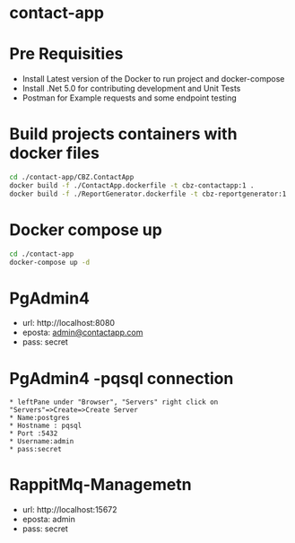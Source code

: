 # contact-app
 
# Pre Requisities
* Install Latest version of the Docker to run project and docker-compose
* Install .Net 5.0 for contributing development and Unit Tests
* Postman for Example requests and some endpoint testing

# Build projects containers with docker files
```bash
cd ./contact-app/CBZ.ContactApp
docker build -f ./ContactApp.dockerfile -t cbz-contactapp:1 .
docker build -f ./ReportGenerator.dockerfile -t cbz-reportgenerator:1 .
```
# Docker compose up 
```bash
cd ./contact-app
docker-compose up -d
```
# PgAdmin4
* url: http://localhost:8080
* eposta: admin@contactapp.com
* pass: secret

# PgAdmin4 -pqsql connection 
    * leftPane under "Browser", "Servers" right click on "Servers"=>Create=>Create Server
    * Name:postgres
    * Hostname : pqsql
    * Port :5432
    * Username:admin
    * pass:secret

# RappitMq-Managemetn
* url: http://localhost:15672
* eposta: admin
* pass: secret

